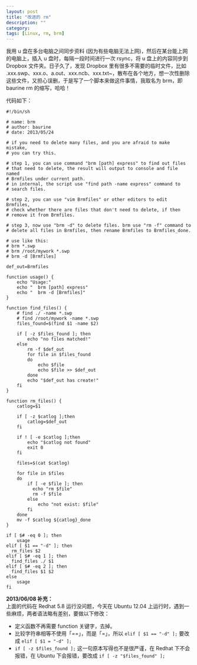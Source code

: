 ```yaml
---
layout: post
title: "改进的 rm"
description: ""
category: 
tags: [Linux, rm, brm]
---
```


我用 u 盘在多台电脑之间同步资料 (因为有些电脑无法上网)，然后在某台能上网的电脑上，插入 u 盘时，每隔一段时间进行一次 rsync，将 u 盘上的内容同步到 Dropbox 文件夹。日子久了，发现 Dropbox 里有很多不需要的临时文件，比如 .xxx.swp、xxx.o、a.out、xxx.ncb、xxx.txt~，散布在各个地方，想一次性删除这些文件，又担心误删，于是写了一个脚本来做这件事情，我取名为 brm，即 baurine rm 的缩写，哈哈！

代码如下：

    #!/bin/sh
    
    # name: brm
    # author: baurine
    # date: 2013/05/24
    
    # if you need to delete many files, and you are afraid to make mistake,
    # you can try this.
    
    # step 1, you can use command "brm [path] express" to find out files 
    # that need to delete, the result will output to console and file named
    # Brmfiles under current path. 
    # in internal, the script use "find path -name express" command to 
    # search files.
    
    # step 2, you can use "vim Brmfiles" or other editors to edit Brmfiles,
    # check whether there are files that don't need to delete, if then 
    # remove it from Brmfiles.
    
    # step 3, now use "brm -d" to delete files. brm use "rm -f" command to 
    # delete all files in Brmfiles, then rename Brmfiles to Brmfiles_done.
    
    # use like this:
    # brm *.swp
    # brm /root/mywork *.swp
    # brm -d [Brmfiles]
    
    def_out=Brmfiles
    
    function usage() {
        echo "Usage:"
        echo "  brm [path] express"
        echo "  brm -d [Brmfiles]"
    }
    
    function find_files() {
        # find ./ -name *.swp
        # find /root/mywork -name *.swp
        files_found=$(find $1 -name $2)
    
        if [ -z $files_found ]; then
            echo "no files matched!"
        else
            rm -f $def_out
            for file in $files_found
            do
                echo $file
                echo $file >> $def_out
            done
            echo "$def_out has create!"
        fi
    }
    
    function rm_files() {
        catlog=$1

        if [ -z $catlog ];then
            catlog=$def_out
        fi

        if ! [ -e $catlog ];then
            echo "$catlog not found"
            exit 0
        fi

        files=$(cat $catlog)

        for file in $files
        do
            if [ -e $file ]; then
              echo "rm $file"
              rm -f $file
            else
                echo "not exist: $file"
            fi
        done
        mv -f $catlog ${catlog}_done
    }
    
    if [ $# -eq 0 ]; then
        usage
    elif [ $1 == "-d" ]; then
      rm_files $2
    elif [ $# -eq 1 ]; then
      find_files ./ $1
    elif [ $# -eq 2 ]; then
      find_files $1 $2
    else
        usage
    fi

**2013/06/08 补充：**  
上面的代码在 Redhat 5.8 运行没问题，今天在 Ubuntu 12.04 上运行时，遇到一些麻烦，两者语法略有差别，要做以下修改：

* 定义函数不再需要 function 关键字，去掉。
* 比较字符串相等不使用「==」，而是「=」，所以 `elif [ $1 == "-d" ];` 要改成 `elif [ $1 = "-d" ];`
* `if [ -z $files_found ];` 这一句原本写得也不是很严谨，在 Redhat 下不会报错，在 Ubuntu 下会报错，要改成 `if [ -z "$files_found" ];`
